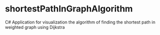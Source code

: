 # shortestPathInGraphAlgorithm
C# Application for visualization the algorithm of finding the shortest path  in weighted graph using Dijkstra
